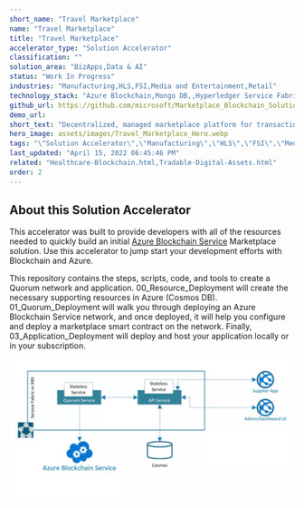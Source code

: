 ```yaml
---
short_name: "Travel Marketplace"
name: "Travel Marketplace"
title: "Travel Marketplace"
accelerator_type: "Solution Accelerator"
classification: ""
solution_area: "BizApps,Data & AI"
status: "Work In Progress"
industries: "Manufacturing,HLS,FSI,Media and Entertainment,Retail"
technology_stack: "Azure Blockchain,Mongo DB,,Hyperledger Service Fabric,Visual Studio"
github_url: https://github.com/microsoft/Marketplace_Blockchain_Solution_Accelerator
demo_url: 
short_text: "Decentralized, managed marketplace platform for transacting between multiple individuals or organizations."
hero_image: assets/images/Travel_Marketplace_Hero.webp
tags: "\"Solution Accelerator\",\"Manufacturing\",\"HLS\",\"FSI\",\"Media and Entertainment\",\"Retail\",\"Azure Blockchain\",\"Mongo DB,\",\"Hyperledger Service Fabric\",\"Visual Studio\""
last_updated: "April 15, 2022 06:45:46 PM"
related: "Healthcare-Blockchain.html,Tradable-Digital-Assets.html"
order: 2
---
```

## About this Solution Accelerator

This accelerator was built to provide developers with all of the resources needed to quickly build an initial [Azure Blockchain Service](https://azure.microsoft.com/en-us/services/blockchain-service/) Marketplace solution. Use this accelerator to jump start your development efforts with Blockchain and Azure.

This repository contains the steps, scripts, code, and tools to create a Quorum network and application. 00_Resource_Deployment will create the necessary supporting resources in Azure (Cosmos DB). 01_Quorum_Deployment will walk you through deploying an Azure Blockchain Service network, and once deployed, it will help you configure and deploy a marketplace smart contract on the network. Finally, 03_Application_Deployment will deploy and host your application locally or in your subscription.

![Architecture](../assets/images/TMarchitecture.webp)
